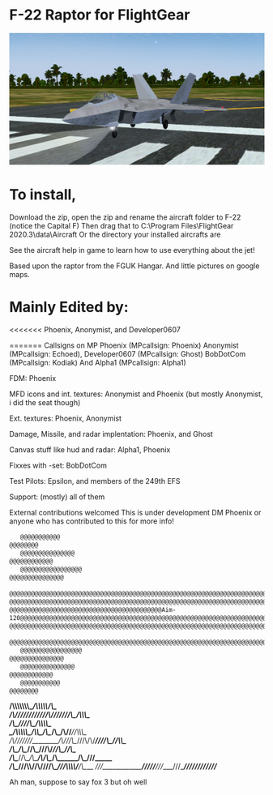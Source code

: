 # F-22 Raptor for FlightGear

![image](/pic.png)
# To install, 
Download the zip, open the zip and rename the aircraft folder to F-22 (notice the Capital F)
Then drag that to C:\Program Files\FlightGear 2020.3\data\Aircraft Or the directory your installed aircrafts are

See the aircraft help in game to learn how to use everything about the jet!

Based upon the raptor from the FGUK Hangar. And little pictures on google maps.

# Mainly Edited by:
<<<<<<<
 Phoenix, Anonymist, and Developer0607

======= Callsigns on MP
Phoenix (MPcallsign: Phoenix) 
Anonymist (MPcallsign: Echoed), Developer0607 (MPcallsign: Ghost) BobDotCom (MPcallsign: Kodiak) And Alpha1 (MPcallsign: Alpha1)

 FDM: Phoenix

 MFD icons and int. textures:  Anonymist and Phoenix (but mostly Anonymist, i did the seat though)

 Ext. textures: Phoenix, Anonymist

 Damage, Missile, and radar implentation: Phoenix, and Ghost

 Canvas stuff like hud and radar: Alpha1, Phoenix

 Fixxes with -set: BobDotCom

Test Pilots: Epsilon, and members of the 249th EFS

 Support: (mostly) all of them                  

External contributions welcomed
This is under development
DM Phoenix or anyone who has contributed to this for more info!


       @@@@@@@@@@@                                                           @@@@@@@@                                                                                
       @@@@@@@@@@@@@@@                                                       @@@@@@@@@@@@                                                                          
       @@@@@@@@@@@@@@@@@                                                     @@@@@@@@@@@@@@@                                                                       
      @@@@@@@@@@@@@@@@@@@@@@@@@@@@@@@@@@@@@@@@@@@@@@@@@@@@@@@@@@@@@@@@@@@@@@@@@@@@@@@@@@@@@@@@@@@@@@@@@@@@@@@@@@@@@@@@@@@@@@@@@@@@@@@@@@@@@@@@@@@@@@@@@@@          
    @@@@@@@@@@@@@@@@@@@@@@@@@@@@@@@@@@@@@@@@@@@@@@@@@@@@@@@@@@@@@@@@@@@@@@@@@@@@@@@@@@@@@@@@@@@@@@@@@@@@@@@@@@@@@@@@@@@@@@@@@@@@@@@@@@@@@@@@@@@@@@@@@@@@@@@@@   
    @@@@@@@@@@@@@@@@@@@@@@@@@@@@@@@@@@@@@@@@@@Aim-120@@@@@@@@@@@@@@@@@@@@@@@@@@@@@@@@@@@@@@@@@@@@@@@@@@@@@@@@@@@@@@@@@@@@@@@@@@@@@@@@@@@@@@@@@@@@@@@@@@@@@@@@@@            
    @@@@@@@@@@@@@@@@@@@@@@@@@@@@@@@@@@@@@@@@@@@@@@@@@@@@@@@@@@@@@@@@@@@@@@@@@@@@@@@@@@@@@@@@@@@@@@@@@@@@@@@@@@@@@@@@@@@@@@@@@@@@@@@@@@@@@@@@@@@@@@@@@@@@@@@@@   
      @@@@@@@@@@@@@@@@@@@@@@@@@@@@@@@@@@@@@@@@@@@@@@@@@@@@@@@@@@@@@@@@@@@@@@@@@@@@@@@@@@@@@@@@@@@@@@@@@@@@@@@@@@@@@@@@@@@@@@@@@@@@@@@@@@@@@@@@@@@@@@@@@@@         
       @@@@@@@@@@@@@@@@@                                                     @@@@@@@@@@@@@@@                                                                    
       @@@@@@@@@@@@@@@                                                       @@@@@@@@@@@@                                                                          
       @@@@@@@@@@@                                                           @@@@@@@@                                                       
__/\\\\\\\\\\\\\\\___________________________________________/\\\\\\\\\\______/\\\____        
 _\/\\\///////////__________________________________________/\\\///////\\\___/\\\\\\\__       
  _\/\\\____________________________________________________\///______/\\\___/\\\\\\\\\_      
   _\/\\\\\\\\\\\_________/\\\\\_____/\\\____/\\\___________________/\\\//___\//\\\\\\\__     
    _\/\\\///////________/\\\///\\\__\///\\\/\\\/___________________\////\\\___\//\\\\\___    
     _\/\\\______________/\\\__\//\\\___\///\\\/________________________\//\\\___\//\\\____   
      _\/\\\_____________\//\\\__/\\\_____/\\\/\\\______________/\\\______/\\\_____\///_____  
       _\/\\\______________\///\\\\\/____/\\\/\///\\\___________\///\\\\\\\\\/_______/\\\____ 
        _\///_________________\/////_____\///____\///______________\/////////________\///_____

Ah man, suppose to say fox 3 but oh well
